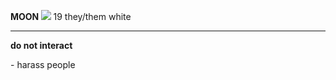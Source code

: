 <b> MOON </b> <img src="https://cdn.discordapp.com/attachments/878414268301709376/1068651389225537587/29387e9c_original.gif"> 19 they/them white 
***
  <p> <b> do not interact </b> </p>
  - harass people


